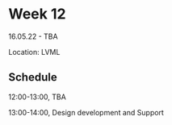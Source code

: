 # Week 12

16.05.22 - TBA
  
Location: LVML

## Schedule
12:00-13:00, TBA

13:00-14:00, Design development and Support
